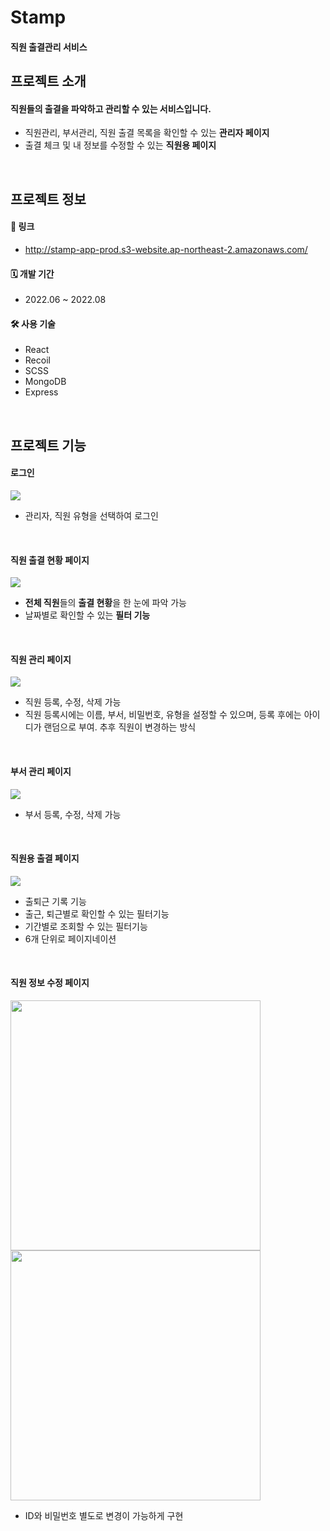 # Stamp

#### **직원 출결관리 서비스**



## 프로젝트 소개

#### 직원들의 출결을 파악하고 관리할 수 있는 서비스입니다.

- 직원관리, 부서관리, 직원 출결 목록을 확인할 수 있는 **관리자 페이지**
- 출결 체크 및 내 정보를 수정할 수 있는 **직원용 페이지**

<br/>

## 프로젝트 정보

#### 🔗 링크

- http://stamp-app-prod.s3-website.ap-northeast-2.amazonaws.com/

#### 🗓 개발 기간

- 2022.06 ~ 2022.08

#### 🛠 사용 기술

- React
- Recoil
- SCSS
- MongoDB
- Express

<br/>

## 프로젝트 기능

#### 로그인

<img src="https://user-images.githubusercontent.com/84456131/231728792-e496d4a0-3454-4ed9-af6d-28e5331e5d8c.png">

- 관리자, 직원 유형을 선택하여 로그인

<br/>

#### 직원 출결 현황 페이지

<img src="https://user-images.githubusercontent.com/84456131/231728948-4b5652f4-2459-4a2a-a22e-4f15195dd54d.png">

- **전체 직원**들의 **출결 현황**을 한 눈에 파악 가능
- 날짜별로 확인할 수 있는 **필터 기능**

<br/>

#### 직원 관리 페이지

<img src="https://user-images.githubusercontent.com/84456131/231729362-69295bdc-419d-42c9-8ffa-80c477b4e3cc.png">

- 직원 등록, 수정, 삭제 가능
- 직원 등록시에는 이름, 부서, 비밀번호, 유형을 설정할 수 있으며, 등록 후에는 아이디가 랜덤으로 부여. 추후 직원이 변경하는 방식

<br/>

#### 부서 관리 페이지

<img src="https://user-images.githubusercontent.com/84456131/231729589-1da6ba59-cd6f-454c-8c64-ceba08f4af68.png">

- 부서 등록, 수정, 삭제 가능

<br/>

#### 직원용 출결 페이지

<img src="https://user-images.githubusercontent.com/84456131/231729833-4b987e1c-9220-4878-b4b9-d24b989aab1d.png">

- 출퇴근 기록 기능
- 출근, 퇴근별로 확인할 수 있는 필터기능
- 기간별로 조회할 수 있는 필터기능
- 6개 단위로 페이지네이션

<br/>

#### 직원 정보 수정 페이지

<img width="400px" src="https://user-images.githubusercontent.com/84456131/231729973-fbaffe07-1b97-463b-a34f-3fe530703250.png">

<img width="400px" src="https://user-images.githubusercontent.com/84456131/231730067-332b10c8-7213-4108-ad61-a8a8b2203a9a.png">

- ID와 비밀번호 별도로 변경이 가능하게 구현



